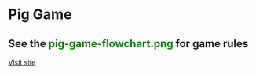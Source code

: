 # Pig Game
## See the  <span style="color: green"> pig-game-flowchart.png </span> for game rules

[Visit site](https://lashademurashvili.github.io/pig-game/)

